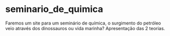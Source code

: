 # seminario_de_quimica
Faremos um site para um seminário de química, o surgimento do petróleo veio através dos dinossauros ou vida marinha? Apresentação das 2 teorias.
